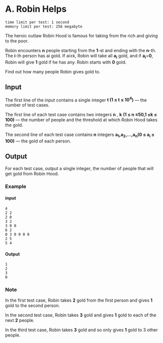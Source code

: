 # A. Robin Helps

    time limit per test: 1 second
    memory limit per test: 256 megabyte

The heroic outlaw Robin Hood is famous for taking from the rich and giving to the poor.

Robin encounters **n** people starting from the **1**-st and ending with the **n**-th. The **i**-th person has ai gold. If ai≥k, Robin will take all **a<sub>i</sub>** gold, and if **a<sub>i</sub>**=**0**, Robin will give **1** gold if he has any. Robin starts with **0** gold.

Find out how many people Robin gives gold to.

## Input

The first line of the input contains a single integer **t (1 ≤ t ≤ 10<sup>4</sup>)** — the number of test cases.

The first line of each test case contains two integers **n**
, **k** **(1 ≤ n ≤50,1 ≤k ≤ 100)** — the number of people and the threshold at which Robin Hood takes the gold.

The second line of each test case contains **n** integers **a<sub>1</sub>,a<sub>2</sub>,…,a<sub>n</sub>(0 ≤ a<sub>i</sub> ≤ 100)** — the gold of each person.

## Output

For each test case, output a single integer, the number of people that will get gold from Robin Hood.

### Example

#### input

    4
    2 2
    2 0
    3 2
    3 0 0
    6 2
    0 3 0 0 0 0
    2 5
    5 4

#### Output

    1
    2
    3
    0

### Note

In the first test case, Robin takes **2** gold from the first person and gives **1** gold to the second person.

In the second test case, Robin takes **3** gold and gives **1** gold to each of the next **2** people.

In the third test case, Robin takes **3** gold and so only gives **1** gold to 3 other people.
